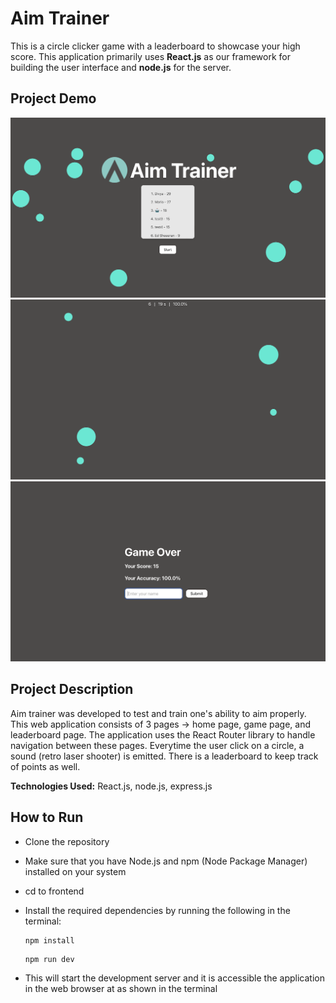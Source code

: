 # Aim Trainer

This is a circle clicker game with a leaderboard to showcase your high score. This application primarily uses **React.js** as our framework for building the user interface and **node.js** for the server.

## Project Demo

![Leaderboard](src/assets/Leaderboard.png)
![GamePage](<src/assets/Game page.png>)
![GameOver](<src/assets/Game over.png>)

## Project Description

Aim trainer was developed to test and train one's ability to aim properly. This web application consists of 3 pages -> home page, game page, and leaderboard page. The application uses the React Router library to handle navigation between these pages. Everytime the user click on a circle, a sound (retro laser shooter) is emitted. There is a leaderboard to keep track of points as well.

**Technologies Used:** React.js, node.js, express.js

## How to Run

- Clone the repository
- Make sure that you have Node.js and npm (Node Package Manager) installed on your system
- cd to frontend
- Install the required dependencies by running the following in the terminal:

  ```
  npm install
  ```

  ```
  npm run dev
  ```

- This will start the development server and it is accessible the application in the web browser at as shown in the terminal

